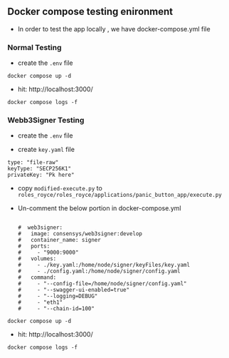## Docker compose testing enironment


- In order to test the app locally , we have docker-compose.yml file


### Normal Testing

- create the `.env` file

```docker compose up -d```

- hit: http://localhost:3000/


```docker compose logs -f```

### Webb3Signer Testing

- create the `.env` file

- create `key.yaml` file

```
type: "file-raw"
keyType: "SECP256K1"
privateKey: "Pk here"
```

- copy `modified-execute.py` to `roles_royce/roles_royce/applications/panic_button_app/execute.py` 

- Un-comment the below portion in docker-compose.yml

  ```

  #  web3signer:
  #   image: consensys/web3signer:develop
  #   container_name: signer
  #   ports:
  #     - "9000:9000"
  #   volumes:
  #     - ./key.yaml:/home/node/signer/keyFiles/key.yaml
  #     - ./config.yaml:/home/node/signer/config.yaml
  #   command: 
  #     - "--config-file=/home/node/signer/config.yaml"
  #     - "--swagger-ui-enabled=true"
  #     - "--logging=DEBUG"
  #     - "eth1"
  #     - "--chain-id=100"

    ```

```docker compose up -d```

- hit: http://localhost:3000/


```docker compose logs -f```

